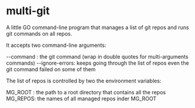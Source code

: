 # multi-git
A little GO command-line program that manages a list of git repos and runs git commands on all repos.

It accepts two command-line arguments:

--command : the git command (wrap in double quotes for multi-arguments commands)
--ignore-errors: keeps going through the list of repos even the git command failed on some of them

The list of repos is controlled by two the environment variables:

MG_ROOT : the path to a root directory that contains all the repos
MG_REPOS: the names of all managed repos inder MG_ROOT

